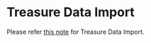 # Treasure Data Import

Please refer [this note](https://exploratory.io/note/2ac8ae888097/How-to-access-Treasure-Data-from-Exploratory-kWs8Gid5gk) for Treasure Data Import. 
